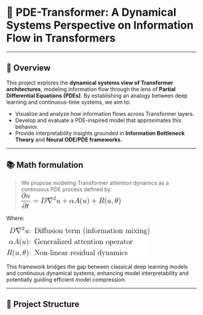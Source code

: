 # 📖 PDE-Transformer: A Dynamical Systems Perspective on Information Flow in Transformers

---

## 🚀 Overview

This project explores the **dynamical systems view of Transformer architectures**, modeling information flow through the lens of **Partial Differential Equations (PDEs)**. By establishing an analogy between deep learning and continuous-time systems, we aim to:

- Visualize and analyze how information flows across Transformer layers.
- Develop and evaluate a PDE-inspired model that approximates this behavior.
- Provide interpretability insights grounded in **Information Bottleneck Theory** and **Neural ODE/PDE frameworks**.

---

## 📚 Math formulation

> We propose modeling Transformer attention dynamics as a continuous PDE process defined by: 
> ![Equation](data/equ1.png)

Where:

![Equation](data/equation.png)

This framework bridges the gap between classical deep learning models and continuous dynamical systems, enhancing model interpretability and potentially guiding efficient model compression.

---

## 📂 Project Structure

